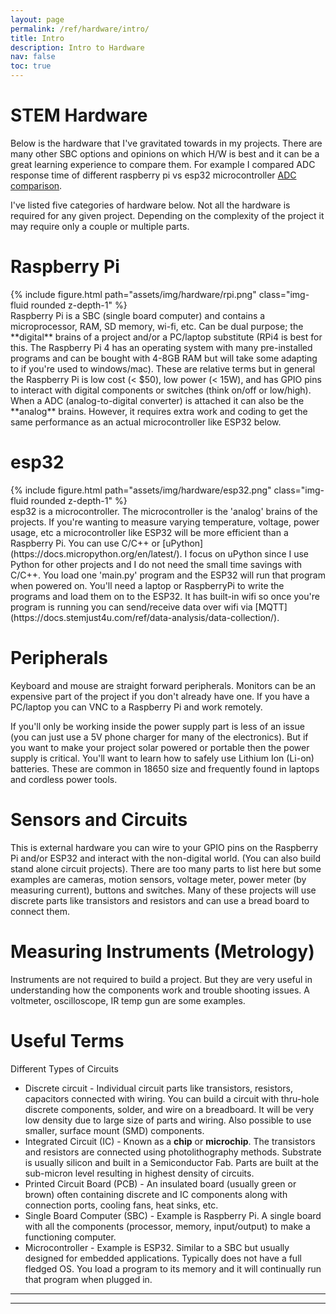 ```yaml
---
layout: page
permalink: /ref/hardware/intro/
title: Intro
description: Intro to Hardware
nav: false
toc: true
---
```

# STEM Hardware
Below is the hardware that I've gravitated towards in my projects. There are many other SBC options and opinions on which H/W is best and it can be a great learning experience to compare them. For example I compared ADC response time of different raspberry pi vs esp32 microcontroller [ADC comparison](https://github.com/straut12/Joystick-MCP3008-RPi-ESP32-Compare).  

I've listed five categories of hardware below. Not all the hardware is required for any given project. Depending on the complexity of the project it may require only a couple or multiple parts.

# Raspberry Pi
<div class="row float-left">
    <div class="col-4 mt-3 mt-md-0">
        {% include figure.html path="assets/img/hardware/rpi.png" class="img-fluid rounded z-depth-1" %}
    </div>
</div>
Raspberry Pi is a SBC (single board computer) and contains a microprocessor, RAM, SD memory, wi-fi, etc. Can be dual purpose; the **digital** brains of a project and/or a PC/laptop substitute (RPi4 is best for this. The Raspberry Pi 4 has an operating system with many pre-installed programs and can be bought with 4-8GB RAM but will take some adapting to if you're used to windows/mac). These are relative terms but in general the Raspberry Pi is low cost (< $50), low power (< 15W), and has GPIO pins to interact with digital components or switches (think on/off or low/high). When a ADC (analog-to-digital converter) is attached it can also be the **analog** brains. However, it requires extra work and coding to get the same performance as an actual microcontroller like ESP32 below. 

# esp32
<div class="row">
    <div class="col-sm-4 mt-3 mt-md-0">
        {% include figure.html path="assets/img/hardware/esp32.png" class="img-fluid rounded z-depth-1" %}
    </div>
</div>
esp32 is a microcontroller. The microcontroller is the 'analog' brains of the projects. If you're wanting to measure varying temperature, voltage, power usage, etc a microcontroller like ESP32 will be more efficient than a Raspberry Pi. You can use C/C++ or [uPython](https://docs.micropython.org/en/latest/). I focus on uPython since I use Python for other projects and I do not need the small time savings with C/C++. You load one 'main.py' program and the ESP32 will run that program when powered on. You'll need a laptop or RaspberryPi to write the programs and load them on to the ESP32. It has built-in wifi so once you're program is running you can send/receive data over wifi via [MQTT](https://docs.stemjust4u.com/ref/data-analysis/data-collection/).  

# Peripherals
Keyboard and mouse are straight forward peripherals. Monitors can be an expensive part of the project if you don't already have one. If you have a PC/laptop you can VNC to a Raspberry Pi and work remotely.

If you'll only be working inside the power supply part is less of an issue (you can just use a 5V phone charger for many of the electronics). But if you want to make your project solar powered or portable then the power supply is critical. You'll want to learn how to safely use Lithium Ion (Li-on) batteries. These are common in 18650 size and frequently found in laptops and cordless power tools.

# Sensors and Circuits
This is external hardware you can wire to your GPIO pins on the Raspberry Pi and/or ESP32 and interact with the non-digital world. (You can also build stand alone circuit projects). There are too many parts to list here but some examples are cameras, motion sensors, voltage meter, power meter (by measuring current), buttons and switches. Many of these projects will use discrete parts like transistors and resistors and can use a bread board to connect them.

# Measuring Instruments (Metrology)
Instruments are not required to build a project. But they are very useful in understanding how the components work and trouble shooting issues. A voltmeter, oscilloscope, IR temp gun are some examples.

# Useful Terms
Different Types of Circuits
* Discrete circuit - Individual circuit parts like transistors, resistors, capacitors connected with wiring. You can build a circuit with thru-hole discrete components, solder, and wire on a breadboard. It will be very low density due to large size of parts and wiring. Also possible to use smaller, surface mount (SMD) components.
* Integrated Circuit (IC) - Known as a **chip** or **microchip**. The transistors and resistors are connected using photolithography methods. Substrate is usually silicon and built in a Semiconductor Fab. Parts are built at the sub-micron level resulting in highest density of circuits.
* Printed Circuit Board (PCB) - An insulated board (usually green or brown) often containing discrete and IC components along with connection ports, cooling fans, heat sinks, etc.​
* Single Board Computer (SBC) - Example is Raspberry Pi. A single board with all the components (processor, memory, input/output) to make a functioning computer.
* Microcontroller - Example is ESP32. Similar to a SBC but usually designed for embedded applications. Typically does not have a full fledged OS. You load a program to its memory and it will continually run that program when plugged in.


-----------------------------  
-----------------------------  
